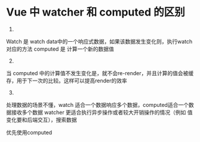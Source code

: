 <h1>Vue 中 watcher 和 computed 的区别</h1>

1.
Watch  是 watch data中的一个响应式数据，如果该数据发生变化则，执行watch 对应的方法
computed 是 计算一个新的数据值

2.
当 computed 中的计算值不发生变化是，就不会re-render，并且计算的值会被缓存，用于下一次的比较。这样可以提高render的效率


3.
处理数据的场景不懂，watch 适合一个数据响应多个数据，computed适合一个数据接收多个数据
watcher 更适合执行异步操作或者较大开销操作的情况（例如 值变化要和后端交互），搜索数据


优先使用computed


